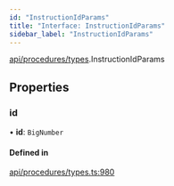 ```yaml
---
id: "InstructionIdParams"
title: "Interface: InstructionIdParams"
sidebar_label: "InstructionIdParams"
---
```


[api/procedures/types](../../../../../modules/API/Procedures/Types/Types.md).InstructionIdParams

## Properties

### id

• **id**: `BigNumber`

#### Defined in

[api/procedures/types.ts:980](https://github.com/PolymeshAssociation/polymesh-sdk/blob/c53723bab/src/api/procedures/types.ts#L980)
